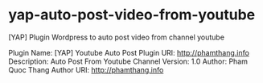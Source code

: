# yap-auto-post-video-from-youtube
[YAP] Plugin Wordpress to auto post video from channel youtube

Plugin Name: [YAP] Youtube Auto Post
Plugin URI:  http://phamthang.info
Description: Auto Post From Youtube Channel
Version:     1.0
Author:      Pham Quoc Thang
Author URI:  http://phamthang.info

